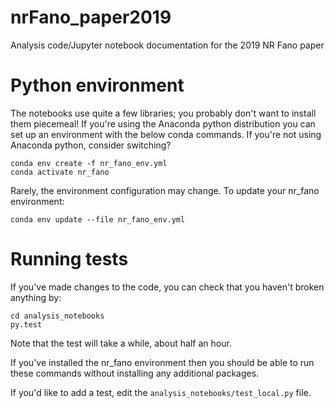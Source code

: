 # nrFano_paper2019
Analysis code/Jupyter notebook documentation for the 2019 NR Fano paper

# Python environment

The notebooks use quite a few libraries; you probably don't want to install them piecemeal!  If you're using the Anaconda python distribution you can set up an environment with the below conda commands.  If you're not using Anaconda python, consider switching?

```
conda env create -f nr_fano_env.yml
conda activate nr_fano
```

Rarely, the environment configuration may change.  To update your nr_fano environment:

```
conda env update --file nr_fano_env.yml
```

# Running tests

If you've made changes to the code, you can check that you haven't broken anything by:

```
cd analysis_notebooks
py.test
```

Note that the test will take a while, about half an hour.

If you've installed the nr_fano environment then you should be able to run these commands without installing any additional packages.

If you'd like to add a test, edit the `analysis_notebooks/test_local.py` file.
